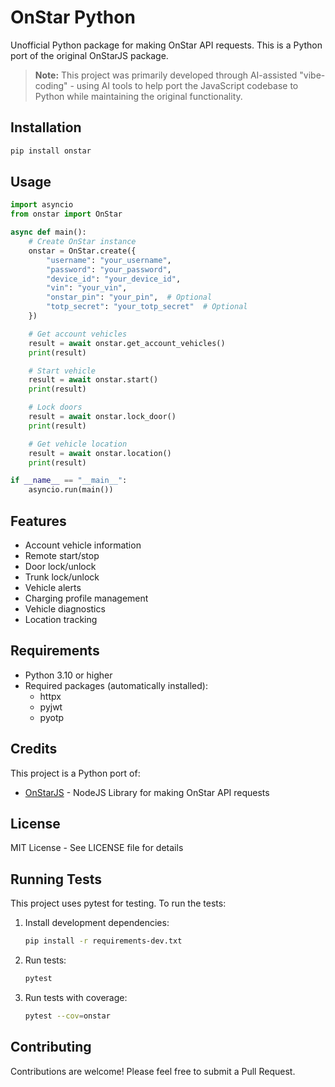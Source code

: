 # OnStar Python

Unofficial Python package for making OnStar API requests. This is a Python port of the original OnStarJS package.

> **Note:** This project was primarily developed through AI-assisted "vibe-coding" - using AI tools to help port the JavaScript codebase to Python while maintaining the original functionality.

## Installation

```bash
pip install onstar
```

## Usage

```python
import asyncio
from onstar import OnStar

async def main():
    # Create OnStar instance
    onstar = OnStar.create({
        "username": "your_username",
        "password": "your_password",
        "device_id": "your_device_id",
        "vin": "your_vin",
        "onstar_pin": "your_pin",  # Optional
        "totp_secret": "your_totp_secret"  # Optional
    })

    # Get account vehicles
    result = await onstar.get_account_vehicles()
    print(result)

    # Start vehicle
    result = await onstar.start()
    print(result)

    # Lock doors
    result = await onstar.lock_door()
    print(result)

    # Get vehicle location
    result = await onstar.location()
    print(result)

if __name__ == "__main__":
    asyncio.run(main())
```

## Features

- Account vehicle information
- Remote start/stop
- Door lock/unlock
- Trunk lock/unlock
- Vehicle alerts
- Charging profile management
- Vehicle diagnostics
- Location tracking

## Requirements

- Python 3.10 or higher
- Required packages (automatically installed):
  - httpx
  - pyjwt
  - pyotp

## Credits

This project is a Python port of:
- [OnStarJS](https://github.com/BigThunderSR/OnStarJS) - NodeJS Library for making OnStar API requests

## License

MIT License - See LICENSE file for details

## Running Tests

This project uses pytest for testing. To run the tests:

1. Install development dependencies:
   ```bash
   pip install -r requirements-dev.txt
   ```

2. Run tests:
   ```bash
   pytest
   ```

3. Run tests with coverage:
   ```bash
   pytest --cov=onstar
   ```

## Contributing

Contributions are welcome! Please feel free to submit a Pull Request.
